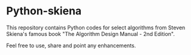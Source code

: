 Python-skiena
======

This repository contains Python codes for select algorithms from Steven Skiena's famous book "The Algorithm Design Manual - 2nd Edition". 

Feel free to use, share and point any enhancements.
